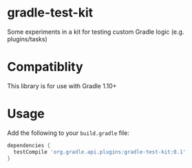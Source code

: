 gradle-test-kit
===============

Some experiments in a kit for testing custom Gradle logic (e.g. plugins/tasks)

Compatiblity
============

This library is for use with Gradle 1.10+

Usage
=====

Add the following to your `build.gradle` file:

```groovy
dependencies {
  testCompile 'org.gradle.api.plugins:gradle-test-kit:0.1'
}
```
